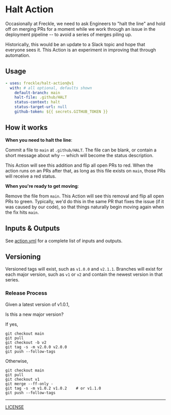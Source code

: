 # Halt Action

Occasionally at Freckle, we need to ask Engineers to "halt the line" and hold
off on merging PRs for a moment while we work through an issue in the deployment
pipeline -- to avoid a series of merges piling up.

Historically, this would be an update to a Slack topic and hope that everyone
sees it. This Action is an experiment in improving that through automation.

## Usage

```yaml
- uses: freckle/halt-action@v1
  with: # all optional, defaults shown
    default-branch: main
    halt-file: .github/HALT
    status-context: halt
    status-target-url: null
    github-token: ${{ secrets.GITHUB_TOKEN }}
```

## How it works

**When you need to halt the line**:

Commit a file to `main` at `.github/HALT`. The file can be blank, or contain a
short message about why -- which will become the status description.

This Action will see this addition and flip all open PRs to red. When the action
runs on an PRs after that, as long as this file exists on `main`, those PRs will
receive a red status.

**When you're ready to get moving**:

Remove the file from `main`. This Action will see this removal and flip all open
PRs to green. Typically, we'd do this in the same PR that fixes the issue (if it
was caused by our code), so that things naturally begin moving again when the
fix hits `main`.

## Inputs & Outputs

See [action.yml](./action.yml) for a complete list of inputs and outputs.

## Versioning

Versioned tags will exist, such as `v1.0.0` and `v2.1.1`. Branches will exist
for each major version, such as `v1` or `v2` and contain the newest version in
that series.

### Release Process

Given a latest version of v1.0.1,

Is this a new major version?

If yes,

```console
git checkout main
git pull
git checkout -b v2
git tag -s -m v2.0.0 v2.0.0
git push --follow-tags
```

Otherwise,

```console
git checkout main
git pull
git checkout v1
git merge --ff-only -
git tag -s -m v1.0.2 v1.0.2    # or v1.1.0
git push --follow-tags
```

---

[LICENSE](./LICENSE)

